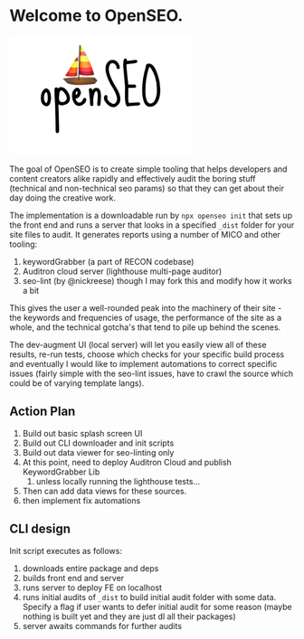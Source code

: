 # Welcome to OpenSEO.

![](./open-logo.png)

The goal of OpenSEO is to create simple tooling that helps developers and content creators alike rapidly and effectively audit the boring stuff (technical and non-technical seo params) so that they can get about their day doing the creative work.

The implementation is a downloadable run by `npx openseo init` that sets up the front end and runs a server that looks in a specified `_dist` folder for your site files to audit. It generates reports using a number of MICO and other tooling:

1. keywordGrabber (a part of RECON codebase)
2. Auditron cloud server (lighthouse multi-page auditor)
3. seo-lint (by @nickreese) though I may fork this and modify how it works a bit

This gives the user a well-rounded peak into the machinery of their site - the keywords and frequencies of usage, the performance of the site as a whole, and the technical gotcha's that tend to pile up behind the scenes.

The dev-augment UI (local server) will let you easily view all of these results, re-run tests, choose which checks for your specific build process and eventually I would like to implement automations to correct specific issues (fairly simple with the seo-lint issues, have to crawl the source which could be of varying template langs).

## Action Plan

1. Build out basic splash screen UI
2. Build out CLI downloader and init scripts
3. Build out data viewer for seo-linting only
4. At this point, need to deploy Auditron Cloud and publish KeywordGrabber Lib
   1. unless locally running the lighthouse tests...
5. Then can add data views for these sources.
6. then implement fix automations

## CLI design

Init script executes as follows:

1. downloads entire package and deps
2. builds front end and server
3. runs server to deploy FE on localhost
4. runs initial audits of `_dist` to build initial audit folder with some data. Specify a flag if user wants to defer initial audit for some reason (maybe nothing is built yet and they are just dl all their packages)
5. server awaits commands for further audits

